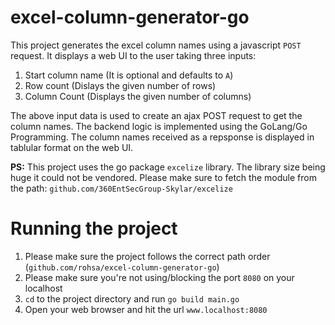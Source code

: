 # excel-column-generator-go
This project generates the excel column names using a javascript `POST` request. It displays a web UI to the user taking three inputs:
1. Start column name (It is optional and defaults to `A`)
2. Row count (Dislays the given number of rows)
3. Column Count (Displays the given number of columns)

The above input data is used to create an ajax POST request to get the column names. The backend logic is implemented using the GoLang/Go Programming. The column names received as a repsponse is displayed in tablular format on the web UI.

**PS:** This project uses the go package `excelize` library. The library size being huge it could not be vendored. Please make sure to fetch the module from the path: `github.com/360EntSecGroup-Skylar/excelize`

# Running the project
1. Please make sure the project follows the correct path order (`github.com/rohsa/excel-column-generator-go`)
2. Please make sure you're not using/blocking the port `8080` on your localhost
2. `cd` to the project directory and run `go build main.go`
3. Open your web browser and hit the url `www.localhost:8080`

